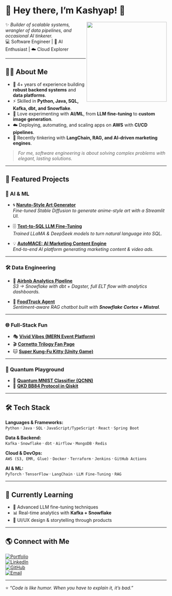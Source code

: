 # 🎉 Hey there, I’m Kashyap! 👋

<img src="https://media.giphy.com/media/3o7aD2saalBwwftBIY/giphy.gif" width="250" align="right"/>

✨ *Builder of scalable systems, wrangler of data pipelines, and occasional AI tinkerer.*  
💻 Software Engineer | 🚀 AI Enthusiast | ☁️ Cloud Explorer  

---

## 🧑‍💻 About Me  

- 🔧 4+ years of experience building **robust backend systems** and **data platforms**.  
- ⚡ Skilled in **Python, Java, SQL, Kafka, dbt, and Snowflake**.  
- 🤖 Love experimenting with **AI/ML**, from **LLM fine-tuning** to **custom image generation**.  
- ☁️ Deploying, automating, and scaling apps on **AWS** with **CI/CD pipelines**.  
- 🎨 Recently tinkering with **LangChain, RAG, and AI-driven marketing engines**.  

> *For me, software engineering is about solving complex problems with elegant, lasting solutions.*  

---

## 🚀 Featured Projects  

### 🤖 AI & ML  
- 🌀 [**Naruto-Style Art Generator**](https://github.com/kashyap0729/Latent-Diffusion-Model-of-Modern-Disney-to-Naruto)  
  *Fine-tuned Stable Diffusion to generate anime-style art with a Streamlit UI.*  

- 🗄️ [**Text-to-SQL LLM Fine-Tuning**](https://github.com/kashyap0729/TextToSQL-Finetune)  
  *Trained LLaMA & DeepSeek models to turn natural language into SQL.*  

- 💡 [**AutoMACE: AI Marketing Content Engine**](https://github.com/kashyap0729/automace-ai-marketing-content-engine)  
  *End-to-end AI platform generating marketing content & video ads.*  

---

### 🛠️ Data Engineering  
- 🏡 [**Airbnb Analytics Pipeline**](https://github.com/kashyap0729/Airbnb-Analytics-with-DBT-Data-Build-Tool)  
  *S3 → Snowflake with dbt + Dagster, full ELT flow with analytics dashboards.*  

- 🍔 [**FoodTruck Agent**](https://github.com/kashyap0729/FoodTruckAgent)  
  *Sentiment-aware RAG chatbot built with **Snowflake Cortex + Mistral**.*  

---

### 🌐 Full-Stack Fun  
- 🎭 [**Vivid Vibes (MERN Event Platform)**](https://github.com/kashyap0729/VividVibesProject)  
- 🎬 [**Cornetto Trilogy Fan Page**](https://github.com/kashyap0729/CornettoTrio)  
- 🐱 [**Super Kung-Fu Kitty (Unity Game)**](https://simmer.io/@kashyap0729/super-kung-fu-kitty)  

---

### 🔮 Quantum Playground  
- 🧩 [**Quantum MNIST Classifier (QCNN)**](https://github.com/kashyap0729/Quantum_Machine_Learning)  
- 🔑 [**QKD BB84 Protocol in Qiskit**](https://www.irjet.net/archives/V7/i8/IRJET-V7I8438.pdf)  

---

## 🛠️ Tech Stack  

**Languages & Frameworks:**  
`Python` · `Java` · `SQL` · `JavaScript/TypeScript` · `React` · `Spring Boot`  

**Data & Backend:**  
`Kafka` · `Snowflake` · `dbt` · `Airflow` · `MongoDB` · `Redis`  

**Cloud & DevOps:**  
`AWS (S3, EMR, Glue)` · `Docker` · `Terraform` · `Jenkins` · `GitHub Actions`  

**AI & ML:**  
`PyTorch` · `TensorFlow` · `LangChain` · `LLM Fine-Tuning` · `RAG`  

---

## 🌱 Currently Learning  

- 🧠 Advanced LLM fine-tuning techniques  
- 📊 Real-time analytics with **Kafka + Snowflake**  
- 🎨 UI/UX design & storytelling through products  

---

## 🌎 Connect with Me  

[![Portfolio](https://img.shields.io/badge/🌐-Portfolio-blueviolet?style=for-the-badge)](https://kashyap0729.github.io/portfolio/)  
[![LinkedIn](https://img.shields.io/badge/💼-LinkedIn-blue?style=for-the-badge&logo=linkedin)](https://www.linkedin.com/in/kashyapmrc/)  
[![GitHub](https://img.shields.io/badge/🐙-GitHub-black?style=for-the-badge&logo=github)](https://github.com/kashyap0729)  
[![Email](https://img.shields.io/badge/✉️-Email-red?style=for-the-badge&logo=gmail)](mailto:kashyapmrc@gmail.com)  

---

⭐️ *“Code is like humor. When you have to explain it, it’s bad.”*  

